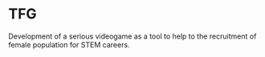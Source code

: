 # TFG
 Development of a serious videogame as a tool to help to the recruitment of female population for STEM careers.
